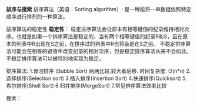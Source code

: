 **排序与搜索**
排序算法（英语：Sorting algorithm）:
    是一种能将一串数据依照特定顺序进行排列的一种算法。

排序算法的稳定性
**稳定性**：
    稳定排序算法会让原本有相等键值的纪录维持相对次序。也就是如果一个排序算法是稳定的，当有两个相等键值的纪录R和S，且在原本的列表中R出现在S之前，在排序过的列表中R也将会是在S之前。
    不稳定排序算法可能会在相等的键值中改变纪录的相对次序，但是稳定排序算法从来不会如此。不稳定排序算法可以被特别地实现为稳定。



排序算法:
1.冒泡排序 (Bubble Sort)
    两两比较,较大者后移.
    时间复杂度: O(n*n)
2.选择排序(Selection sort)
3.插入排序(Insertion Sort)
4.快速排序(Quicksort)
5.希尔排序(Shell Sort)
6.归并排序(MergeSort)
7.常见排序算法效率比较

搜索：




